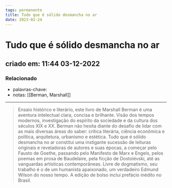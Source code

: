 ```yaml
---
tags: permanente
title: Tudo que é sólido desmancha no ar
date: 2023-02-24
---
```


# Tudo que é sólido desmancha no ar

## criado em: 11:44 03-12-2022

### Relacionado

- palavras-chave: 
- notas: [[Berman, Marshall]]
---

> Ensaio histórico e literário, este livro de Marshall Berman é uma aventura intelectual clara, concisa e brilhante. Visão dos tempos modernos, investigação do espírito da sociedade e da cultura dos séculos XIX e XX. Berman não hesita diante do desafio de lidar com as mais diversas áreas do saber: crítica literária, ciência econômica e política, arquitetura, urbanismo e estética. Tudo que é sólido desmancha no ar constitui uma instigante sucessão de leituras originais e reveladoras de autores e suas épocas, a começar pelo Fausto de Goethe, passando pelo Manifesto de Marx e Engels, pelos poemas em prosa de Baudelaire, pela ficção de Dostoiévski, até as vanguardas artísticas contemporâneas. Livre de dogmatismo, seu trabalho é o de um humanista apaixonado, um verdadeiro Edmund Wilson do nosso tempo. A edição de bolso inclui prefácio inédito no Brasil.
